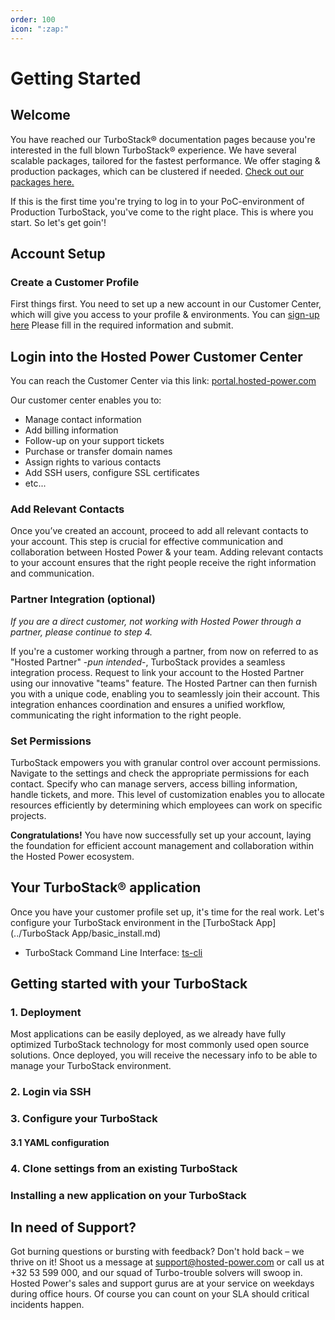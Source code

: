 ```yaml
---
order: 100
icon: ":zap:"
---
```


# Getting Started

## Welcome

You have reached our TurboStack® documentation pages because you're interested in the full blown TurboStack® experience.
We have several scalable packages, tailored for the fastest performance. We offer staging & production packages, which can be clustered if needed. [Check out our packages here.](https://www.hosted-power.com/en/turbostack#our-packages)

If this is the first time you're trying to log in to your PoC-environment of Production TurboStack, you've come to the right place. This is where you start. So let's get goin'!

## Account Setup

### Create a Customer Profile
First things first. You need to set up a new account in our Customer Center, which will give you access to your profile & environments. You can [sign-up here](https://portal.hosted-power.com/signup/)
Please fill in the required information and submit.

## Login into the Hosted Power Customer Center
You can reach the Customer Center via this link: [portal.hosted-power.com](https://portal.hosted-power.com/)
 
Our customer center enables you to:
* Manage contact information
* Add billing information
* Follow-up on your support tickets
* Purchase or transfer domain names
* Assign rights to various contacts
* Add SSH users, configure SSL certificates
* etc...

### Add Relevant Contacts
Once you’ve created an account, proceed to add all relevant contacts to your account. This step is crucial for effective communication and collaboration between Hosted Power & your team. Adding relevant contacts to your account ensures that the right people receive the right information and communication.

### Partner Integration (optional)
*If you are a direct customer, not working with Hosted Power through a partner, please continue to step 4.*

If you're a customer working through a partner, from now on referred to as "Hosted Partner" -*pun intended*-, TurboStack provides a seamless integration process. Request to link your account to the Hosted Partner using our innovative "teams" feature. The Hosted Partner can then furnish you with a unique code, enabling you to seamlessly join their account. This integration enhances coordination and ensures a unified workflow, communicating the right information to the right people.

### Set Permissions

TurboStack empowers you with granular control over account permissions. Navigate to the settings and check the appropriate permissions for each contact. Specify who can manage servers, access billing information, handle tickets, and more. This level of customization enables you to allocate resources efficiently by determining which employees can work on specific projects.

**Congratulations!** You have now successfully set up your account, laying the foundation for efficient account management and collaboration within the Hosted Power ecosystem.

## Your TurboStack® application
Once you have your customer profile set up, it's time for the real work.
Let's configure your TurboStack environment in the [TurboStack App](../TurboStack App/basic_install.md)

* TurboStack Command Line Interface: [ts-cli](https://portal.hosted-power.com/knowledgebase/article/150/turbostack-command-line-interface/)

## Getting started with your TurboStack

### 1. Deployment
Most applications can be easily deployed, as we already have fully optimized TurboStack technology for most commonly used open source solutions. Once deployed, you will receive the necessary info to be able to manage your TurboStack environment.

### 2. Login via SSH

### 3. Configure your TurboStack

#### 3.1 YAML configuration

### 4. Clone settings from an existing TurboStack

### Installing a new application on your TurboStack

## In need of Support?

Got burning questions or bursting with feedback? Don't hold back – we thrive on it! Shoot us a message at [support@hosted-power.com](support@hosted-power.com) or call us at +32 53 599 000, and our squad of Turbo-trouble solvers will swoop in. Hosted Power's sales and support gurus are at your service on weekdays during office hours. Of course you can count on your SLA should critical incidents happen.
